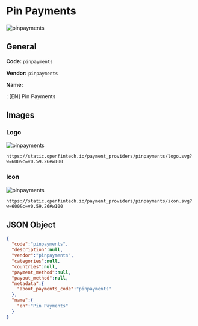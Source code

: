 
# Pin Payments 
![pinpayments](https://static.openfintech.io/payment_providers/pinpayments/logo.svg?w=600&c=v0.59.26#w100)  

## General 
 
**Code:** `pinpayments` 
 
**Vendor:** `pinpayments` 
 
**Name:**  
 
:	[EN] Pin Payments  

## Images 

### Logo 
 
![pinpayments](https://static.openfintech.io/payment_providers/pinpayments/logo.svg?w=600&c=v0.59.26#w100)  

```
https://static.openfintech.io/payment_providers/pinpayments/logo.svg?w=600&c=v0.59.26#w100
```  

### Icon 
 
![pinpayments](https://static.openfintech.io/payment_providers/pinpayments/icon.svg?w=600&c=v0.59.26#w100)  

```
https://static.openfintech.io/payment_providers/pinpayments/icon.svg?w=600&c=v0.59.26#w100
```  

## JSON Object 

```json
{
  "code":"pinpayments",
  "description":null,
  "vendor":"pinpayments",
  "categories":null,
  "countries":null,
  "payment_method":null,
  "payout_method":null,
  "metadata":{
    "about_payments_code":"pinpayments"
  },
  "name":{
    "en":"Pin Payments"
  }
}
```  
